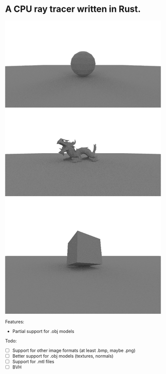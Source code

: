 # A CPU ray tracer written in Rust.

![](uv_sphere.png)
![](dragon.png)
![](cube.png)

Features:
- Partial support for .obj models

Todo:
- [ ] Support for other image formats (at least .bmp, maybe .png)
- [ ] Better support for .obj models (textures, normals)
- [ ] Support for .mtl files
- [ ] BVH
